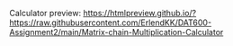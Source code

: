 Calculator preview: https://htmlpreview.github.io/?https://raw.githubusercontent.com/ErlendKK/DAT600-Assignment2/main/Matrix-chain-Multiplication-Calculator
